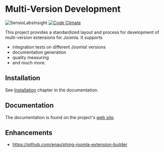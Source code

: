 # Multi-Version Development

![SensioLabsInsight](https://insight.sensiolabs.com/projects/f60006e7-c3c5-4c82-a014-44f2ab7cd421/mini.png)
[![Code Climate](https://codeclimate.com/github/GreenCape/build/badges/gpa.svg)](https://codeclimate.com/github/GreenCape/build)

This project provides a standardized layout and process for development of multi-version
extensions for Joomla. It supports

  - integration tests on different Joomla! versions
  - documentation generation
  - quality measuring
  - and much more.

## Installation

See [Installation](http://greencape.github.io/build/installation/) chapter in the documentation.

## Documentation

The documentation is found on the project's [web site](http://greencape.github.io/build).

## Enhancements

  - https://github.com/enav/phing-joomla-extension-builder
